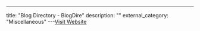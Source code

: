 ---
title: "Blog Directory - BlogDire"
description: ""
external_category: "Miscellaneous"
---[Visit Website](http://www.blogdire.com/)

